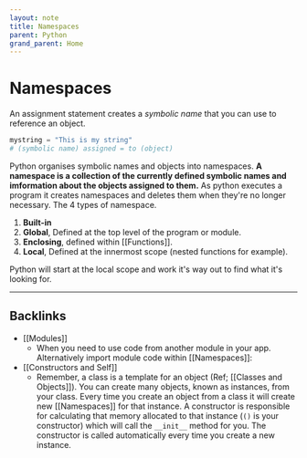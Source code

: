 ```yaml
---
layout: note
title: Namespaces
parent: Python
grand_parent: Home
---
```


# Namespaces

An assignment statement creates a _symbolic name_ that you can use to reference an object.

```py
mystring = "This is my string"
# (symbolic name) assigned = to (object)
```

Python organises symbolic names and objects into namespaces. **A namespace is a collection of the currently defined symbolic names and imformation about the objects assigned to them.** As python executes a program it creates namespaces and deletes them when they're no longer necessary. The 4 types of namespace.

1. **Built-in**
2. **Global**, Defined at the top level of the program or module.
3. **Enclosing**, defined within [[Functions]].
4. **Local**, Defined at the innermost scope (nested functions for example).

Python will start at the local scope and work it's way out to find what it's looking for.

---
## Backlinks
* [[Modules]]
	* When you need to use code from another module in your app. Alternatively import module code within [[Namespaces]]:
* [[Constructors and Self]]
	* Remember, a class is a template for an object (Ref; [[Classes and Objects]]). You can create many objects, known as instances, from your class. Every time you create an object from a class it will create new [[Namespaces]] for that instance. A constructor is responsible for calculating that memory allocated to that instance (`()` is your constructor) which will call the `__init__` method for you. The constructor is called automatically every time you create a new instance.

